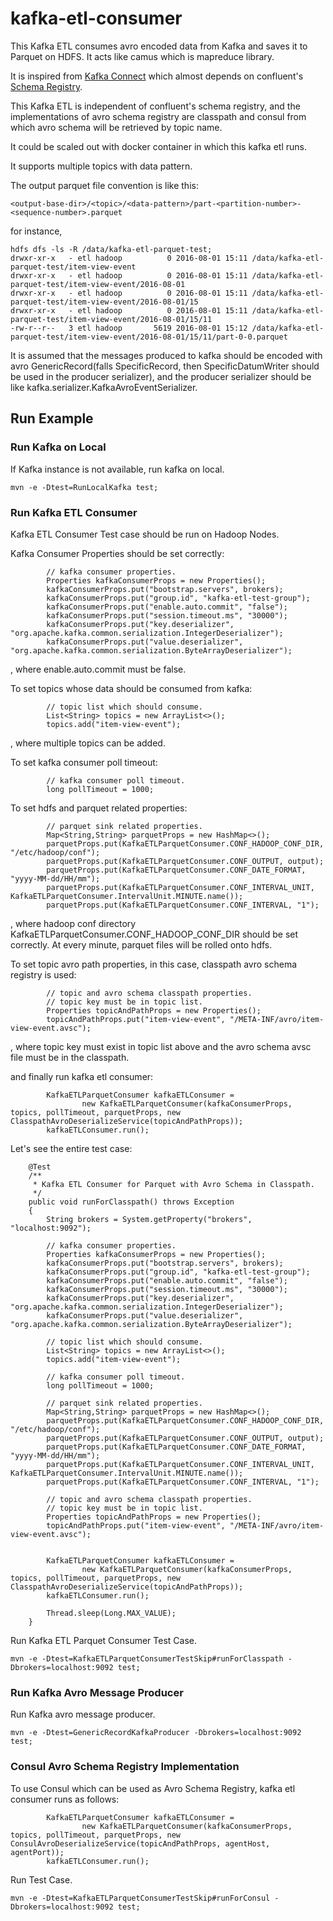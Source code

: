 # kafka-etl-consumer

This Kafka ETL consumes avro encoded data from Kafka and saves it to Parquet on HDFS.
It acts like camus which is mapreduce library.

It is inspired from [Kafka Connect](http://docs.confluent.io/3.0.0/connect/) which almost depends on confluent's [Schema Registry](http://docs.confluent.io/1.0/schema-registry/docs/index.html). 

This Kafka ETL is independent of confluent's schema registry, and the implementations of avro schema registry are classpath and consul from which avro schema will be retrieved by topic name.

It could be scaled out with docker container in which this kafka etl runs.

It supports multiple topics with data pattern.

The output parquet file convention is like this:
```
<output-base-dir>/<topic>/<data-pattern>/part-<partition-number>-<sequence-number>.parquet
```
for instance,
```
hdfs dfs -ls -R /data/kafka-etl-parquet-test;
drwxr-xr-x   - etl hadoop          0 2016-08-01 15:11 /data/kafka-etl-parquet-test/item-view-event
drwxr-xr-x   - etl hadoop          0 2016-08-01 15:11 /data/kafka-etl-parquet-test/item-view-event/2016-08-01
drwxr-xr-x   - etl hadoop          0 2016-08-01 15:11 /data/kafka-etl-parquet-test/item-view-event/2016-08-01/15
drwxr-xr-x   - etl hadoop          0 2016-08-01 15:11 /data/kafka-etl-parquet-test/item-view-event/2016-08-01/15/11
-rw-r--r--   3 etl hadoop       5619 2016-08-01 15:12 /data/kafka-etl-parquet-test/item-view-event/2016-08-01/15/11/part-0-0.parquet
```


It is assumed that the messages produced to kafka should be encoded with avro GenericRecord(falls SpecificRecord, then SpecificDatumWriter should be used in the producer serializer), and the producer serializer should be like kafka.serializer.KafkaAvroEventSerializer.


## Run Example

### Run Kafka on Local
If Kafka instance is not available, run kafka on local.
```
mvn -e -Dtest=RunLocalKafka test;
```

### Run Kafka ETL Consumer
Kafka ETL Consumer Test case should be run on Hadoop Nodes.

Kafka Consumer Properties should be set correctly:
```
        // kafka consumer properties.
        Properties kafkaConsumerProps = new Properties();
        kafkaConsumerProps.put("bootstrap.servers", brokers);
        kafkaConsumerProps.put("group.id", "kafka-etl-test-group");
        kafkaConsumerProps.put("enable.auto.commit", "false");
        kafkaConsumerProps.put("session.timeout.ms", "30000");
        kafkaConsumerProps.put("key.deserializer", "org.apache.kafka.common.serialization.IntegerDeserializer");
        kafkaConsumerProps.put("value.deserializer", "org.apache.kafka.common.serialization.ByteArrayDeserializer");
```
, where enable.auto.commit must be false.

To set topics whose data should be consumed from kafka:
```
        // topic list which should consume.
        List<String> topics = new ArrayList<>();
        topics.add("item-view-event");
```
, where multiple topics can be added.


To set kafka consumer poll timeout:
```
        // kafka consumer poll timeout.
        long pollTimeout = 1000;
```

To set hdfs and parquet related properties:
```
        // parquet sink related properties.
        Map<String,String> parquetProps = new HashMap<>();
        parquetProps.put(KafkaETLParquetConsumer.CONF_HADOOP_CONF_DIR, "/etc/hadoop/conf");
        parquetProps.put(KafkaETLParquetConsumer.CONF_OUTPUT, output);
        parquetProps.put(KafkaETLParquetConsumer.CONF_DATE_FORMAT, "yyyy-MM-dd/HH/mm");
        parquetProps.put(KafkaETLParquetConsumer.CONF_INTERVAL_UNIT, KafkaETLParquetConsumer.IntervalUnit.MINUTE.name());
        parquetProps.put(KafkaETLParquetConsumer.CONF_INTERVAL, "1");
```
, where hadoop conf directory KafkaETLParquetConsumer.CONF_HADOOP_CONF_DIR should be set correctly.
At every minute, parquet files will be rolled onto hdfs.

To set topic avro path properties, in this case, classpath avro schema registry is used:
```
        // topic and avro schema classpath properties.
        // topic key must be in topic list.
        Properties topicAndPathProps = new Properties();
        topicAndPathProps.put("item-view-event", "/META-INF/avro/item-view-event.avsc");
```
, where topic key must exist in topic list above and the avro schema avsc file must be in the classpath.


and finally run kafka etl consumer:
```
        KafkaETLParquetConsumer kafkaETLConsumer =
                new KafkaETLParquetConsumer(kafkaConsumerProps, topics, pollTimeout, parquetProps, new ClasspathAvroDeserializeService(topicAndPathProps));
        kafkaETLConsumer.run();
```
 
Let's see the entire test case:
```
    @Test
    /**
     * Kafka ETL Consumer for Parquet with Avro Schema in Classpath.
     */
    public void runForClasspath() throws Exception
    {
        String brokers = System.getProperty("brokers", "localhost:9092");

        // kafka consumer properties.
        Properties kafkaConsumerProps = new Properties();
        kafkaConsumerProps.put("bootstrap.servers", brokers);
        kafkaConsumerProps.put("group.id", "kafka-etl-test-group");
        kafkaConsumerProps.put("enable.auto.commit", "false");
        kafkaConsumerProps.put("session.timeout.ms", "30000");
        kafkaConsumerProps.put("key.deserializer", "org.apache.kafka.common.serialization.IntegerDeserializer");
        kafkaConsumerProps.put("value.deserializer", "org.apache.kafka.common.serialization.ByteArrayDeserializer");

        // topic list which should consume.
        List<String> topics = new ArrayList<>();
        topics.add("item-view-event");

        // kafka consumer poll timeout.
        long pollTimeout = 1000;

        // parquet sink related properties.
        Map<String,String> parquetProps = new HashMap<>();
        parquetProps.put(KafkaETLParquetConsumer.CONF_HADOOP_CONF_DIR, "/etc/hadoop/conf");
        parquetProps.put(KafkaETLParquetConsumer.CONF_OUTPUT, output);
        parquetProps.put(KafkaETLParquetConsumer.CONF_DATE_FORMAT, "yyyy-MM-dd/HH/mm");
        parquetProps.put(KafkaETLParquetConsumer.CONF_INTERVAL_UNIT, KafkaETLParquetConsumer.IntervalUnit.MINUTE.name());
        parquetProps.put(KafkaETLParquetConsumer.CONF_INTERVAL, "1");

        // topic and avro schema classpath properties.
        // topic key must be in topic list.
        Properties topicAndPathProps = new Properties();
        topicAndPathProps.put("item-view-event", "/META-INF/avro/item-view-event.avsc");


        KafkaETLParquetConsumer kafkaETLConsumer =
                new KafkaETLParquetConsumer(kafkaConsumerProps, topics, pollTimeout, parquetProps, new ClasspathAvroDeserializeService(topicAndPathProps));
        kafkaETLConsumer.run();

        Thread.sleep(Long.MAX_VALUE);
    }
```


Run Kafka ETL Parquet Consumer Test Case.
```
mvn -e -Dtest=KafkaETLParquetConsumerTestSkip#runForClasspath -Dbrokers=localhost:9092 test;
```


### Run Kafka Avro Message Producer
Run Kafka avro message producer.
```
mvn -e -Dtest=GenericRecordKafkaProducer -Dbrokers=localhost:9092 test;
```


### Consul Avro Schema Registry Implementation
To use Consul which can be used as Avro Schema Registry, kafka etl consumer runs as follows:
```
        KafkaETLParquetConsumer kafkaETLConsumer =
                new KafkaETLParquetConsumer(kafkaConsumerProps, topics, pollTimeout, parquetProps, new ConsulAvroDeserializeService(topicAndPathProps, agentHost, agentPort));
        kafkaETLConsumer.run();
```

Run Test Case.
```
mvn -e -Dtest=KafkaETLParquetConsumerTestSkip#runForConsul -Dbrokers=localhost:9092 test;
```


